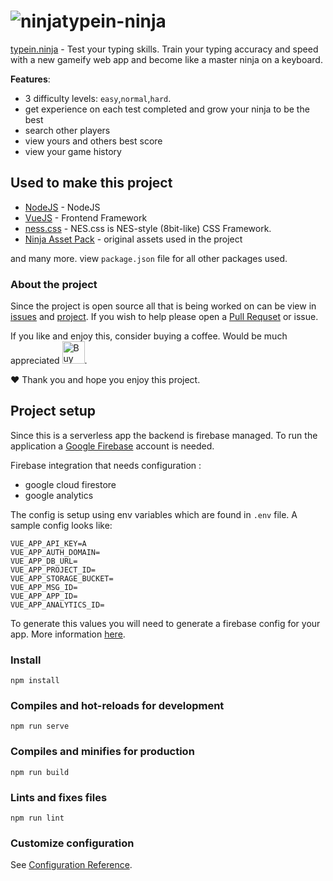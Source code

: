 # ![ninja](http://typein.ninja/ninja.gif)typein-ninja

[typein.ninja](http://typein.ninja) - Test your typing skills. Train your typing accuracy and speed with a new gameify web app and become like a master ninja on a keyboard.

**Features**:
- 3 difficulty levels: `easy`,`normal`,`hard`.
- get experience on each test completed and grow your ninja to be the best
- search other players
- view yours and others best score
- view your game history


## Used to make this project
- [NodeJS](https://nodejs.org) - NodeJS
- [VueJS](https://vuejs.org/) - Frontend Framework
- [ness.css](https://nostalgic-css.github.io/NES.css/) - NES.css is NES-style (8bit-like) CSS Framework.
- [Ninja Asset Pack](https://finalgatestudios.itch.io/ninja-asset-pack) - original assets used in the project

and many more. view `package.json` file for all other packages used.

### About the project

Since the project is open source all that is being worked on can be view in [issues](https://github.com/zapobyte/typein-ninja/issues) and [project](https://github.com/zapobyte/typein-ninja/projects). If you wish to help please open a [Pull Requset](https://github.com/zapobyte/typein-ninja/pulls) or issue.


If you like and enjoy this, consider buying a coffee. Would be much appreciated <a href='https://ko-fi.com/Y8Y62AE28' target='_blank'><img height='36' style='border:0px;height:36px;' src='https://cdn.ko-fi.com/cdn/kofi5.png?v=2' border='0' alt='Buy Me a Coffee at ko-fi.com' /></a>.

:heart: Thank you and hope you enjoy this project.


## Project setup
Since this is a serverless app the backend is firebase managed. To run the application a [Google Firebase](https://firebase.google.com/) account is needed.

Firebase integration that needs configuration :
- google cloud firestore
- google analytics

The config is setup using env variables which are found in `.env` file. A sample config looks like:
```
VUE_APP_API_KEY=A
VUE_APP_AUTH_DOMAIN=
VUE_APP_DB_URL=
VUE_APP_PROJECT_ID=
VUE_APP_STORAGE_BUCKET=
VUE_APP_MSG_ID=
VUE_APP_APP_ID=
VUE_APP_ANALYTICS_ID=
```
To generate this values you will need to generate a firebase config for your app. More information [here](https://firebase.google.com/docs/web/setup).

### Install
```
npm install
```

### Compiles and hot-reloads for development
```
npm run serve
```

### Compiles and minifies for production
```
npm run build
```

### Lints and fixes files
```
npm run lint
```

### Customize configuration
See [Configuration Reference](https://cli.vuejs.org/config/).

